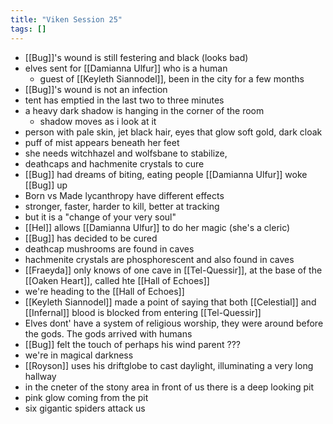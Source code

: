 ```yaml
---
title: "Viken Session 25"
tags: []
---
```


- [[Bug]]'s wound is still festering and black (looks bad)
- elves sent for [[Damianna Ulfur]] who is a human
    - guest of [[Keyleth Siannodel]], been in the city for a few months
- [[Bug]]'s wound is not an infection
- tent has emptied in the last two to three minutes
- a heavy dark shadow is hanging in the corner of the room
    - shadow moves as i look at it
- person with pale skin, jet black hair, eyes that glow soft gold, dark cloak
- puff of mist appears beneath her feet
- she needs witchhazel and wolfsbane to stabilize,
- deathcaps and hachmenite crystals to cure 
- [[Bug]] had dreams of biting, eating people
[[Damianna Ulfur]] woke [[Bug]] up
- Born vs Made lycanthropy have different effects
- stronger, faster, harder to kill, better at tracking
- but it is a "change of your very soul"
- [[Hel]] allows [[Damianna Ulfur]] to do her magic (she's a cleric)
- [[Bug]] has decided to be cured
- deathcap mushrooms are found in caves
- hachmenite crystals are phosphorescent and also found in caves
- [[Fraeyda]] only knows of one cave in [[Tel-Quessir]], at the base of the [[Oaken Heart]], called hte [[Hall of Echoes]]
- we're heading to the [[Hall of Echoes]]
- [[Keyleth Siannodel]] made a point of saying that both [[Celestial]] and [[Infernal]] blood is blocked from entering [[Tel-Quessir]]
- Elves dont' have a system of religious worship, they were around before the gods. The gods arrived with humans
- [[Bug]] felt the touch of perhaps his wind parent ??? 
- we're in magical darkness
- [[Royson]] uses his driftglobe to cast daylight, illuminating a very long hallway
- in the cneter of the stony area in front of us there is a deep looking pit
- pink glow coming from the pit
- six gigantic spiders attack us
